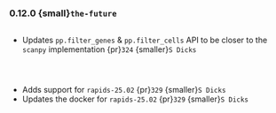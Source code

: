 ### 0.12.0 {small}`the-future`

```{rubric} Features
```
* Updates `pp.filter_genes` & `pp.filter_cells` API to be closer to the `scanpy` implementation {pr}`324` {smaller}`S Dicks`

```{rubric} Performance
```

```{rubric} Bug fixes
```

```{rubric} Misc
```
* Adds support for `rapids-25.02` {pr}`329` {smaller}`S Dicks`
* Updates the docker for `rapids-25.02` {pr}`329` {smaller}`S Dicks`
